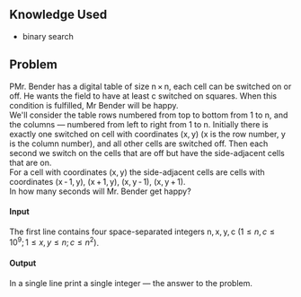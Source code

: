 ## Knowledge Used
* binary search

## Problem
PMr. Bender has a digital table of size n × n, each cell can be switched on or off. He wants the field to have at least c switched on squares. When this condition is fulfilled, Mr Bender will be happy.
<br>
We'll consider the table rows numbered from top to bottom from 1 to n, and the columns — numbered from left to right from 1 to n. Initially there is exactly one switched on cell with coordinates (x, y) (x is the row number, y is the column number), and all other cells are switched off. Then each second we switch on the cells that are off but have the side-adjacent cells that are on.
<br>
For a cell with coordinates (x, y) the side-adjacent cells are cells with coordinates (x - 1, y), (x + 1, y), (x, y - 1), (x, y + 1).
<br>
In how many seconds will Mr. Bender get happy?

#### Input
The first line contains four space-separated integers n, x, y, c $(1 ≤ n, c ≤ 10^9; 1 ≤ x, y ≤ n; c ≤ n^2)$.

#### Output
In a single line print a single integer — the answer to the problem.